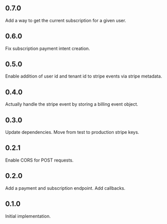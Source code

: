 ## 0.7.0

Add a way to get the current subscription for a given user.

## 0.6.0

Fix subscription payment intent creation.

## 0.5.0

Enable addition of user id and tenant id to stripe events via stripe metadata.

## 0.4.0

Actually handle the stripe event by storing a billing event object.

## 0.3.0

Update dependencies. Move from test to production stripe keys.

## 0.2.1

Enable CORS for POST requests.

## 0.2.0

Add a payment and subscription endpoint. Add callbacks.

## 0.1.0

Initial implementation.